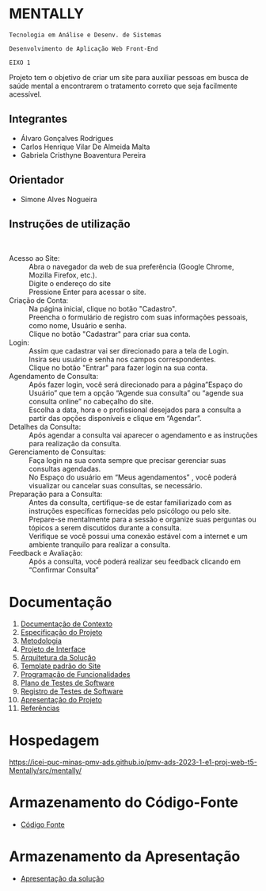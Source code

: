 # MENTALLY

`Tecnologia em Análise e Desenv. de Sistemas`

`Desenvolvimento de Aplicação Web Front-End `

`EIXO 1`


Projeto tem o objetivo de criar um site para auxiliar pessoas em busca de saúde mental a encontrarem o tratamento correto que seja facilmente acessível.


## Integrantes


* Álvaro Gonçalves Rodrigues
* Carlos Henrique Vilar De Almeida Malta
* Gabriela Cristhyne Boaventura Pereira


## Orientador

* Simone Alves Nogueira
## Instruções de utilização



<br>
<dl>
   <dt> Acesso ao Site:</dt>
     <dd>  Abra o navegador da web de sua preferência (Google Chrome, Mozilla Firefox, etc.).</dd>
     <dd>  Digite o endereço do site </dd>
     <dd> Pressione Enter para acessar o site.</dd>
   <dt> Criação de Conta:</dt>
     <dd> Na página inicial, clique no botão "Cadastro".</dd>
     <dd> Preencha o formulário de registro com suas informações pessoais, como nome, Usuário e senha.</dd>
     <dd> Clique no botão "Cadastrar" para criar sua conta.</dd>
   <dt> Login:</dt>
   <dd> Assim que cadastrar vai ser direcionado para a tela de Login.
   <dd> Insira seu usuário e senha nos campos correspondentes.</dd> 
  <dd> Clique no botão "Entrar" para fazer login na sua conta.</dd> 
   <dt> Agendamento de Consulta:</dt>
   <dd> Após fazer login,  você será direcionado para a página”Espaço do Usuário” que tem a opção “Agende sua consulta” ou “agende sua consulta online” no cabeçalho do site.</dd> 
    <dd>Escolha a data, hora e o profissional desejados para a consulta a partir das opções disponíveis e clique em “Agendar”.</dd> 
   <dt> Detalhes da Consulta:</dt>
   <dd> Após agendar a consulta vai aparecer o agendamento e as instruções para realização da consulta.</dd> 
    <dt>Gerenciamento de Consultas:</dt>
    <dd>Faça login na sua conta sempre que precisar gerenciar suas consultas agendadas.</dd> 
   <dd>No Espaço do usuário em “Meus agendamentos” , você poderá visualizar ou cancelar suas consultas, se necessário.</dd> 
   <dt> Preparação para a Consulta:</dt>
   <dd> Antes da consulta, certifique-se de estar familiarizado com as instruções específicas fornecidas pelo psicólogo ou pelo site.</dd> 
   <dd> Prepare-se mentalmente para a sessão e organize suas perguntas ou tópicos a serem discutidos durante a consulta.</dd> 
    <dd>Verifique se você possui uma conexão estável com a internet e um ambiente tranquilo para realizar a consulta.</dd> 
   <dt> Feedback e Avaliação:</dt>
   <dd> Após a consulta, você poderá realizar seu feedback clicando em “Confirmar Consulta”</dd>
</dl> 




# Documentação

<ol>
<li><a href="documentos/01-Documentação de Contexto.md"> Documentação de Contexto</a></li>
<li><a href="docs/02-Especificação do Projeto.md"> Especificação do Projeto</a></li>
<li><a href="docs/03-Metodologia.md"> Metodologia</a></li>
<li><a href="documentos/04-Projeto de Interface.md"> Projeto de Interface</a></li>
<li><a href="docs/05-Arquitetura da Solução.md"> Arquitetura da Solução</a></li>
<li><a href="docs/06-Template padrão do Site.md"> Template padrão do Site</a></li>
<li><a href="docs/07-Programação de Funcionalidades.md"> Programação de Funcionalidades</a></li>
<li><a href="docs/08-Plano de Testes de Software.md"> Plano de Testes de Software</a></li>
<li><a href="docs/09-Registro de Testes de Software.md"> Registro de Testes de Software</a></li>
<li><a href="docs/10-Apresentação do Projeto.md"> Apresentação do Projeto</a></li>
<li><a href="docs/11-Referências.md"> Referências</a></li>
</ol>

# Hospedagem
https://icei-puc-minas-pmv-ads.github.io/pmv-ads-2023-1-e1-proj-web-t5-Mentally/src/mentally/

# Armazenamento do Código-Fonte

* <a href="src/README.md">Código Fonte</a>

# Armazenamento da Apresentação

* <a href="presentation/README.md">Apresentação da solução</a>
